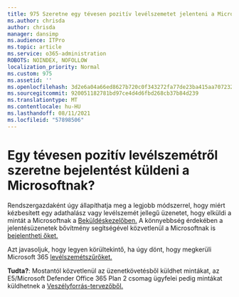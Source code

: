 ```yaml
---
title: 975 Szeretne egy tévesen pozitív levélszemetet jelenteni a Microsoftnak?
ms.author: chrisda
author: chrisda
manager: dansimp
ms.audience: ITPro
ms.topic: article
ms.service: o365-administration
ROBOTS: NOINDEX, NOFOLLOW
localization_priority: Normal
ms.custom: 975
ms.assetid: ''
ms.openlocfilehash: 3d2e6a04a66ed8627b720c0f343272fa77de23ba415aa70723210587585c9b19
ms.sourcegitcommit: 920051182781bd97ce4d4d6fbd268cb37b84d239
ms.translationtype: MT
ms.contentlocale: hu-HU
ms.lasthandoff: 08/11/2021
ms.locfileid: "57898506"
---
```

# <a name="would-you-like-to-report-a-spam-false-positive-to-microsoft"></a>Egy tévesen pozitív levélszemétről szeretne bejelentést küldeni a Microsoftnak?

Rendszergazdaként úgy állapíthatja meg a legjobb módszerrel, hogy miért kézbesített egy adathalász vagy levélszemét jellegű üzenetet, hogy elküldi a mintát a Microsoftnak a [Beküldéskezelőben.](https://protection.office.com/reportsubmission) A könnyebbség érdekében a jelentésüzenetek bővítmény segítségével közvetlenül a Microsoftnak is [bejelentheti őket.](https://appsource.microsoft.com/product/office/WA104381180?src=office&tab=Overview)

Azt javasoljuk, hogy legyen körültekintő, ha úgy dönt, hogy megkerüli Microsoft 365 [levélszemétszűrőket.](https://docs.microsoft.com/exchange/troubleshoot/antispam/cautions-against-bypassing-spam-filters)

**Tudta?**: Mostantól közvetlenül az üzenetkövetésből küldhet mintákat, az E5/Microsoft Defender Office 365 Plan 2 csomag ügyfelei pedig mintákat küldhetnek a [Veszélyforrás-tervezőből.](https://docs.microsoft.com/microsoft-365/security/office-365-security/threat-explorer) [](https://protection.office.com/messagetrace)
